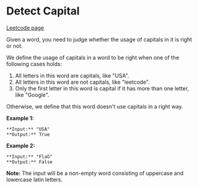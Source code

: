 # Detect Capital
[Leetcode page](https://leetcode.com/problems/detect-capital/description)

Given a word, you need to judge whether the usage of capitals in it is right
or not.

We define the usage of capitals in a word to be right when one of the
following cases holds:

  1. All letters in this word are capitals, like "USA".
  2. All letters in this word are not capitals, like "leetcode".
  3. Only the first letter in this word is capital if it has more than one letter, like "Google".

Otherwise, we define that this word doesn't use capitals in a right way.

**Example 1:**  

    
    
    **Input:** "USA"
    **Output:** True
    

**Example 2:**  

    
    
    **Input:** "FlaG"
    **Output:** False
    

**Note:** The input will be a non-empty word consisting of uppercase and
lowercase latin letters.

